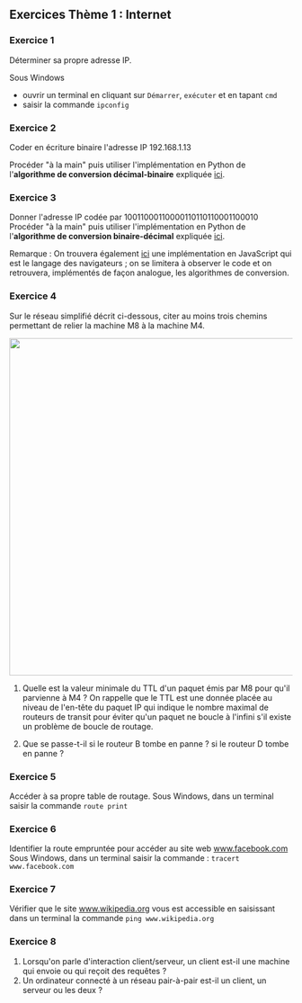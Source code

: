 ## Exercices Thème 1 : Internet

### Exercice 1

Déterminer sa propre adresse IP.  

Sous Windows
- ouvrir un terminal en cliquant sur `Démarrer`, `exécuter` et en tapant `cmd`
- saisir la commande `ipconfig`

### Exercice 2

Coder en écriture binaire l'adresse IP 192.168.1.13

Procéder "à la main" puis utiliser l'implémentation en Python de l'**algorithme de conversion  décimal-binaire** expliquée [ici](Assets/Algorithmes_Conversions_binaires.md).


### Exercice 3

Donner l'adresse IP codée par 10011000110000110110110001100010
Procéder "à la main" puis utiliser l'implémentation en Python de l'**algorithme de conversion binaire-décimal** expliquée [ici](Assets/Algorithmes_Conversions_binaires.md).

Remarque : On trouvera également [ici](http://isnangellier.alwaysdata.net/php/Conversions_binaire_secondaire.html) une implémentation en JavaScript qui est le langage des navigateurs ; on se limitera à observer le code et on retrouvera, implémentés de façon analogue, les algorithmes de conversion. 

### Exercice 4

Sur le réseau simplifié décrit ci-dessous, citer au moins trois chemins permettant de relier la machine M8 à la machine M4.

<img src="Assets/routages.png" width="800" height="600">

1) Quelle est la valeur minimale du TTL d'un paquet émis par M8 pour qu'il parvienne à M4 ?
On rappelle que le TTL est une donnée placée au niveau de l'en-tête du paquet IP qui indique le nombre maximal de routeurs de transit pour éviter qu'un paquet ne boucle à l'infini s'il existe un problème de boucle de routage.

2) Que se passe-t-il si le routeur B tombe en panne ? si le routeur D tombe en panne ?

### Exercice 5
 
Accéder à sa propre table de routage.
Sous Windows, dans un terminal saisir la commande `route print`


### Exercice 6

Identifier la route empruntée pour accéder au site web www.facebook.com
Sous Windows, dans un terminal saisir la commande :  `tracert www.facebook.com`

### Exercice 7

Vérifier que le site www.wikipedia.org vous est accessible en saisissant dans un terminal la commande `ping www.wikipedia.org`

### Exercice 8

1) Lorsqu'on parle d'interaction client/serveur, un client est-il une machine qui envoie ou qui reçoit des requêtes ?
2) Un ordinateur connecté à un réseau pair-à-pair est-il un client, un serveur ou les deux ?
 
